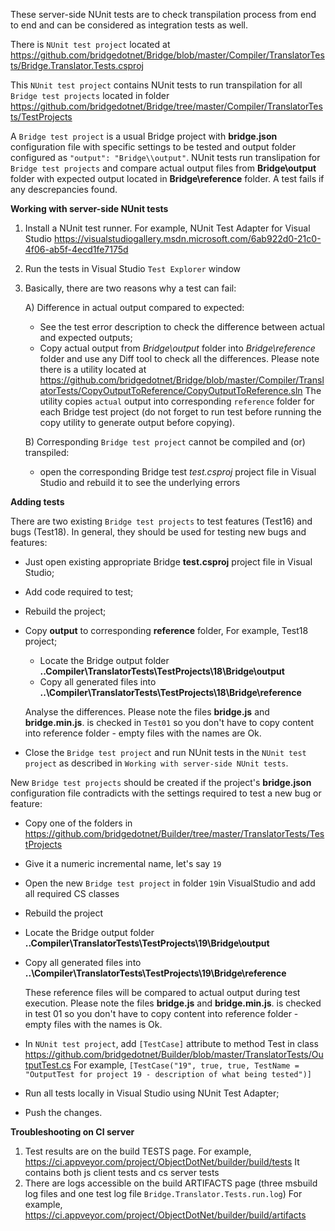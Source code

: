 ﻿These server-side NUnit tests are to check transpilation process from end to end and can be considered as integration tests as well.

There is `NUnit test project` located at 
  https://github.com/bridgedotnet/Bridge/blob/master/Compiler/TranslatorTests/Bridge.Translator.Tests.csproj
  
This `NUnit test project` contains NUnit tests to run transpilation for all `Bridge test projects` located in folder
  https://github.com/bridgedotnet/Bridge/tree/master/Compiler/TranslatorTests/TestProjects
    
A `Bridge test project` is a usual Bridge project with **bridge.json** configuration file with specific settings to be tested and output folder configured as `"output": "Bridge\\output"`.
NUnit tests run translipation for `Bridge test projects` and compare actual output files from **Bridge\output** folder with expected output located in **Bridge\reference** folder.
A test fails if any descrepancies found.

**Working with server-side NUnit tests**

 1) Install a NUnit test runner. For example,  NUnit Test Adapter for Visual Studio https://visualstudiogallery.msdn.microsoft.com/6ab922d0-21c0-4f06-ab5f-4ecd1fe7175d
 2) Run the tests in Visual Studio `Test Explorer` window
 3) Basically, there are two reasons why a test can fail:
    
    A) Difference in actual output compared to expected:
       - See the test error description to check the difference between actual and expected outputs;
       - Copy actual output from *Bridge\output* folder into *Bridge\reference* folder and use any Diff tool to check all the differences. Please note there is a utility located at https://github.com/bridgedotnet/Bridge/blob/master/Compiler/TranslatorTests/CopyOutputToReference/CopyOutputToReference.sln
	     The utility copies `actual` output into corresponding `reference` folder for each Bridge test project (do not forget to run test before running the copy utility to generate output before copying).
	     
	B) Corresponding `Bridge test project` cannot be compiled and (or) transpiled:
	   - open the corresponding Bridge test *test.csproj* project file in Visual Studio and rebuild it to see the underlying errors
		
 
**Adding tests**

  There are two existing `Bridge test projects` to test features (Test16) and bugs (Test18). In general, they should be used for testing new bugs and features:
   - Just open existing appropriate Bridge **test.csproj** project file in Visual Studio;
   - Add code required to test;
   - Rebuild the project;
   - Copy **output** to corresponding **reference** folder, For example, Test18 project;
     - Locate the Bridge output folder **..Compiler\TranslatorTests\TestProjects\18\Bridge\output**
     - Copy all generated files into **..\Compiler\TranslatorTests\TestProjects\18\Bridge\reference**
     
     Analyse the differences.
     Please note the files **bridge.js** and **bridge.min.js**. is checked in `Test01` so you don't have to copy content into reference folder - empty files with the names are Ok.
   - Close the `Bridge test project` and run NUnit tests in the `NUnit test project` as described in `Working with server-side NUnit tests`.
  
  New `Bridge test projects` should be created if the project's **bridge.json** configuration file contradicts with the settings required to test a new bug or feature:
  - Copy one of the folders in https://github.com/bridgedotnet/Builder/tree/master/TranslatorTests/TestProjects
  - Give it a numeric incremental name, let's say `19`
  - Open the new `Bridge test project` in folder `19`in VisualStudio and add all required CS classes
  - Rebuild the project
  - Locate the Bridge output folder **..Compiler\TranslatorTests\TestProjects\19\Bridge\output**
  - Copy all generated files into **..\Compiler\TranslatorTests\TestProjects\19\Bridge\reference**
    
    These reference files will be compared to actual output during test execution.
    Please note the files **bridge.js** and **bridge.min.js**. is checked in test 01 so you don't have to copy content into reference folder - empty files with the names is Ok. 
  - In `NUnit test project`, add `[TestCase]` attribute to method Test in class https://github.com/bridgedotnet/Builder/blob/master/TranslatorTests/OutputTest.cs
    For example,  `[TestCase("19", true, true, TestName = "OutputTest for project 19 - description of what being tested")]`
  - Run all tests locally in Visual Studio using NUnit Test Adapter;
  - Push the changes.
  
**Troubleshooting on CI server**
1) Test results are on the build TESTS page. For example, https://ci.appveyor.com/project/ObjectDotNet/builder/build/tests
   It contains both js client tests and cs server tests
2) There are logs accessible on the build ARTIFACTS page (three msbuild log files and one test log file `Bridge.Translator.Tests.run.log`)
   For example, https://ci.appveyor.com/project/ObjectDotNet/builder/build/artifacts
